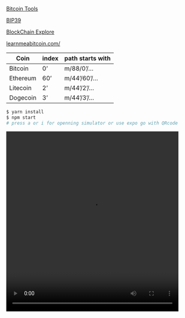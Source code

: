 [Bitcoin Tools](https://btc.bitaps.com/tools)

[BIP39](https://iancoleman.io/bip39/)

[BlockChain Explore](https://blockexplorer.one)

[learnmeabitcoin.com/](https://learnmeabitcoin.com/)

| Coin     | index | path starts with |
| -------- | ----- | ---------------- |
| Bitcoin  | 0’    | m/88/0’/…       |
| Ethereum | 60’   | m/44’/60’/…      |
| Litecoin | 2’    | m/44’/2’/…       |
| Dogecoin | 3’    | m/44’/3’/…       |


```sh
$ yarn install
$ npm start
# press a or i for openning simulator or use expo go with QRcode
```

<video src="https://github.com/hootan09/rn_Wallet_expo/raw/refs/heads/main/assets/images/vid.mp4" width="460" height="480" controls></video>
>